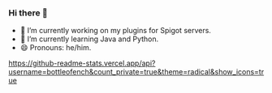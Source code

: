 ### Hi there 👋

- 🔭 I’m currently working on my plugins for Spigot servers.
- 🌱 I’m currently learning Java and Python.
- 😄 Pronouns: he/him.

https://github-readme-stats.vercel.app/api?username=bottleofench&count_private=true&theme=radical&show_icons=true
